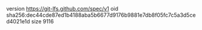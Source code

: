 version https://git-lfs.github.com/spec/v1
oid sha256:dec44cde87ed1b4188aba5b6677d9176b9881e7db8f05fc7c5a3d5ced4021e1d
size 9116
